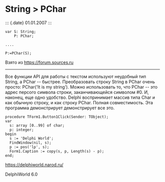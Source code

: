 String \> PChar
===============

::: {.date}
01.01.2007
:::

    var S: String;
        P: PChar;
     
    ....
     
    P:=PChar(S);

Взято из <https://forum.sources.ru>

------------------------------------------------------------------------

Все функции API для работы с текстом используют неудобный тип String, а
PChar -- быстрее. Преобразовать строку String в PChar очень просто:
PChar(\'It is my string\'). Можно использовать то, что PChar -- это
адрес персого символа строки, заканчивающейся символом \#0. И, наконец,
еще одно удобство. Delphi воспринимает массив типа Char и как обычную
строку, и как строку PChar. Полная совместимость. Эта программа
демонстрирует демонстрирует все это.

    procedure TForm1.Button1Click(Sender: TObject);
    var
      s: array [0..99] of char;
      p: integer;
    begin
      s := 'Delphi World';
      FindWindow(nil, s);
      p := pos('lp', s);
      Form1.Caption := copy(s, p, Length(s) - p);
    end;
     
     

<https://delphiworld.narod.ru/>

DelphiWorld 6.0
